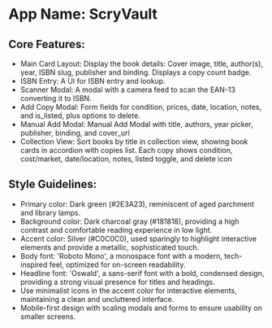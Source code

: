 # **App Name**: ScryVault

## Core Features:

- Main Card Layout: Display the book details: Cover image, title, author(s), year, ISBN slug, publisher and binding. Displays a copy count badge.
- ISBN Entry: A UI for ISBN entry and lookup.
- Scanner Modal: A modal with a camera feed to scan the EAN-13 converting it to ISBN.
- Add Copy Modal: Form fields for condition, prices, date, location, notes, and is_listed, plus options to delete.
- Manual Add Modal: Manual Add Modal with title, authors, year picker, publisher, binding, and cover_url
- Collection View: Sort books by title in collection view, showing book cards in accordion with copies list. Each copy shows condition, cost/market, date/location, notes, listed toggle, and delete icon

## Style Guidelines:

- Primary color: Dark green (#2E3A23), reminiscent of aged parchment and library lamps.
- Background color: Dark charcoal gray (#181818), providing a high contrast and comfortable reading experience in low light.
- Accent color: Silver (#C0C0C0), used sparingly to highlight interactive elements and provide a metallic, sophisticated touch.
- Body font: 'Roboto Mono', a monospace font with a modern, tech-inspired feel, optimized for on-screen readability.
- Headline font: 'Oswald', a sans-serif font with a bold, condensed design, providing a strong visual presence for titles and headings.
- Use minimalist icons in the accent color for interactive elements, maintaining a clean and uncluttered interface.
- Mobile-first design with scaling modals and forms to ensure usability on smaller screens.